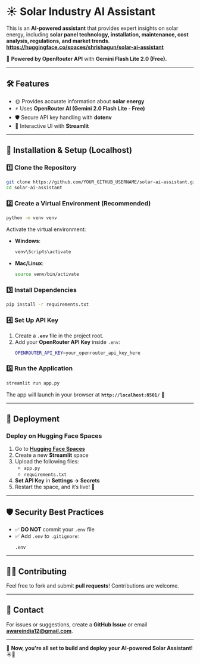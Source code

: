 # ☀️ Solar Industry AI Assistant  

This is an **AI-powered assistant** that provides expert insights on solar energy, including **solar panel technology, installation, maintenance, cost analysis, regulations, and market trends**.  **https://huggingface.co/spaces/shrishagun/solar-ai-assistant**

🚀 **Powered by OpenRouter API** with **Gemini Flash Lite 2.0 (Free).**  

---

## **🛠 Features**
- 🌞 Provides accurate information about **solar energy**  
- ⚡ Uses **OpenRouter AI (Gemini 2.0 Flash Lite - Free)**  
- 🛡 Secure API key handling with **dotenv**  
- 🎨 Interactive UI with **Streamlit**  

---

## **📌 Installation & Setup (Localhost)**
### **1️⃣ Clone the Repository**
```bash
git clone https://github.com/YOUR_GITHUB_USERNAME/solar-ai-assistant.git
cd solar-ai-assistant
```

### **2️⃣ Create a Virtual Environment (Recommended)**
```bash
python -m venv venv
```
Activate the virtual environment:  
- **Windows**:  
  ```bash
  venv\Scripts\activate
  ```
- **Mac/Linux**:  
  ```bash
  source venv/bin/activate
  ```

### **3️⃣ Install Dependencies**
```bash
pip install -r requirements.txt
```

### **4️⃣ Set Up API Key**
1. Create a **`.env`** file in the project root.  
2. Add your **OpenRouter API Key** inside `.env`:  
   ```bash
   OPENROUTER_API_KEY=your_openrouter_api_key_here
   ```

### **5️⃣ Run the Application**
```bash
streamlit run app.py
```

The app will launch in your browser at **`http://localhost:8501/`** 🎉  

---

## **🚀 Deployment**
### **Deploy on Hugging Face Spaces**
1. Go to **[Hugging Face Spaces](https://huggingface.co/spaces)**  
2. Create a new **Streamlit** space  
3. Upload the following files:
   - `app.py`
   - `requirements.txt`
4. **Set API Key** in **Settings → Secrets**  
5. Restart the space, and it’s live! 🚀  

---

## **🛡 Security Best Practices**
- ✅ **DO NOT** commit your `.env` file  
- ✅ Add `.env` to `.gitignore`:
  ```
  .env
  ```

---

## **👨‍💻 Contributing**
Feel free to fork and submit **pull requests**! Contributions are welcome.  

---

## **📧 Contact**
For issues or suggestions, create a **GitHub Issue** or email **awareindia12@gmail.com**.  

---

🎯 **Now, you're all set to build and deploy your AI-powered Solar Assistant!** ☀️🚀  
